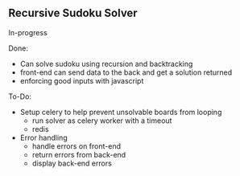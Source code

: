 ## Recursive Sudoku Solver

In-progress

Done:
- Can solve sudoku using recursion and backtracking
- front-end can send data to the back and get a solution returned
- enforcing good inputs with javascript

To-Do:
- Setup celery to help prevent unsolvable boards from looping
    - run solver as celery worker with a timeout
    - redis
- Error handling
    - handle errors on front-end
    - return errors from back-end
    - display back-end errors